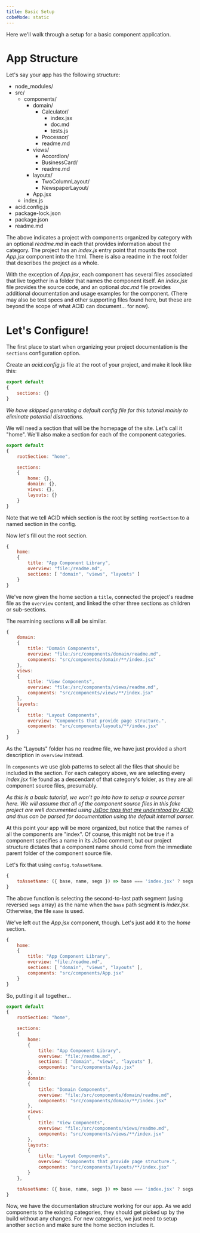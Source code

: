 ```yaml
---
title: Basic Setup
cobeMode: static
---
```


Here we'll walk through a setup for a basic component application.


# App Structure

Let's say your app has the following structure:

- node_modules/
- src/
  - components/
    - domain/
      - Calculator/
        - index.jsx
        - doc.md
        - tests.js
      - Processor/
      - readme.md
    - views/
      - Accordion/
      - BusinessCard/
      - readme.md
    - layouts/
      - TwoColumnLayout/
      - NewspaperLayout/
    - App.jsx
  - index.js
- acid.config.js
- package-lock.json
- package.json
- readme.md

The above indicates a project with components organized by category with an optional *readme.md* in each that provides information about the category.  The project has an *index.js* entry point that mounts the root *App.jsx* component into the html.  There is also a readme in the root folder that describes the project as a whole.

With the exception of *App.jsx*, each component has several files associated that live together in a folder that names the component itself.  An *index.jsx* file provides the source code, and an optional *doc.md* file provides additional documentation and usage examples for the component.  (There may also be test specs and other supporting files found here, but these are beyond the scope of what ACID can document... for now).


# Let's Configure!

The first place to start when organizing your project documentation is the `sections` configuration option.

Create an *acid.config.js* file at the root of your project, and make it look like this:

```js label="acid.config.js"
export default
{
    sections: {}
}
```

*We have skipped generating a default config file for this tutorial mainly to eliminate potential distractions.*

We will need a section that will be the homepage of the site.  Let's call it "home".  We'll also make a section for each of the component categories.

```js label="acid.config.js"
export default
{
    rootSection: "home",

    sections: 
    {
        home: {},
        domain: {},
        views: {},
        layouts: {}
    }
}
```

Note that we tell ACID which section is the root by setting `rootSection` to a named section in the config.

Now let's fill out the root section.

```js
{
    home: 
    {
        title: "App Component Library",
        overview: "file:/readme.md",
        sections: [ "domain", "views", "layouts" ]
    }
}
```

We've now given the home section a `title`, connected the project's readme file as the `overview` content, and linked the other three sections as children or sub-sections.

The reamining sections will all be similar.

```js
{
    domain:
    {
        title: "Domain Components",
        overview: "file:/src/components/domain/readme.md",
        components: "src/components/domain/**/index.jsx"
    },
    views:
    {
        title: "View Components",
        overview: "file:/src/components/views/readme.md",
        components: "src/components/views/**/index.jsx"
    },
    layouts:
    {
        title: "Layout Components",
        overview: "Components that provide page structure.",
        components: "src/components/layouts/**/index.jsx"
    }
}
```

As the "Layouts" folder has no readme file, we have just provided a short description in `overview` instead.

In `components` we use glob patterns to select all the files that should be included in the section. For each category above, we are selecting every *index.jsx* file found as a descendant of that category's folder, as they are all component source files, presumably.

*As this is a basic tutorial, we won't go into how to setup a source parser here.  We will assume that all of the component source files in this fake project are well documented using [JsDoc tags that are understood by ACID](document/reference-jsdoc), and thus can be parsed for documentation using the default internal parser.*

At this point your app will be more organized, but notice that the names of all the components are "index".  Of course, this might not be true if a component specifies a name in its JsDoc comment, but our project structure dictates that a component name should come from the immediate parent folder of the component source file.

Let's fix that using `config.toAssetName`.

```js
{
    toAssetName: ({ base, name, segs }) => base === 'index.jsx' ? segs.reverse()[1] : name
}
```

The above function is selecting the second-to-last path segment (using reversed `segs` array) as the name when the `base` path segment is *index.jsx*.  Otherwise, the file `name` is used.


We've left out the *App.jsx* component, though.  Let's just add it to the *home* section.

```js
{
    home: 
    {
        title: "App Component Library",
        overview: "file:/readme.md",
        sections: [ "domain", "views", "layouts" ],
        components: "src/components/App.jsx"
    }
}
```

So, putting it all together...

```js label="acid.config.js"
export default
{
    rootSection: "home",

    sections: 
    {
        home: 
        {
            title: "App Component Library",
            overview: "file:/readme.md",
            sections: [ "domain", "views", "layouts" ],
            components: "src/components/App.jsx"
        },
        domain:
        {
            title: "Domain Components",
            overview: "file:/src/components/domain/readme.md",
            components: "src/components/domain/**/index.jsx"
        },
        views:
        {
            title: "View Components",
            overview: "file:/src/components/views/readme.md",
            components: "src/components/views/**/index.jsx"
        },
        layouts:
        {
            title: "Layout Components",
            overview: "Components that provide page structure.",
            components: "src/components/layouts/**/index.jsx"
        }
    },

    toAssetName: ({ base, name, segs }) => base === 'index.jsx' ? segs.reverse()[1] : name
}
```

Now, we have the documentation structure working for our app.  As we add components to the existing categories, they should get picked up by the build without any changes.  For new categories, we just need to setup another section and make sure the home section includes it.
